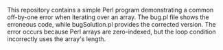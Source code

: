This repository contains a simple Perl program demonstrating a common off-by-one error when iterating over an array. The bug.pl file shows the erroneous code, while bugSolution.pl provides the corrected version.  The error occurs because Perl arrays are zero-indexed, but the loop condition incorrectly uses the array's length.